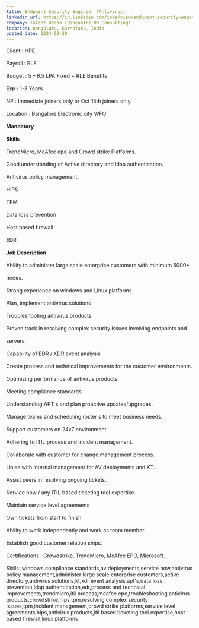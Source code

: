 ```yaml
---
title: Endpoint Security Engineer (Antivirus)
linkedin_url: https://in.linkedin.com/jobs/view/endpoint-security-engineer-antivirus-at-talent-ocean-osheanire-hr-consulting-4035875685?position=55&pageNum=0&refId=qn6QhdJ1CFxGLxYGx7p%2BKA%3D%3D&trackingId=EjS9t%2B3tg3u6ShyNTwU7Qw%3D%3D
company: Talent Ocean (Osheanire HR Consulting)
location: Bengaluru, Karnataka, India
posted_date: 2024-09-29
---
```


<div class="description__text description__text--rich">
<section class="show-more-less-html" data-max-lines="5">
<div class="show-more-less-html__markup show-more-less-html__markup--clamp-after-5 relative overflow-hidden">
          Client : HPE<br/><br/>Payroll : RLE<br/><br/>Budget : 5 – 6.5 LPA Fixed + RLE Benefits<br/><br/>Exp : 1-3 Years<br/><br/>NP : Immediate joiners only or Oct 15th joiners only.<br/><br/>Location : Bangalore Electronic city WFO<br/><br/><strong>Mandatory<br/><br/></strong><strong>Skills <br/><br/></strong>TrendMicro, McAfee epo and Crowd strike Platforms.<br/><br/>Good understanding of Active directory and ldap authentication.<br/><br/>Antivirus policy management.<br/><br/>HIPS<br/><br/>TPM<br/><br/>Data loss prevention<br/><br/>Host based firewall<br/><br/>EDR<br/><br/><strong>Job Description<br/><br/></strong>Ability to administer large scale enterprise customers with minimum 5000+<br/><br/>nodes.<br/><br/>Strong experience on windows and Linux platforms<br/><br/>Plan, implement antivirus solutions<br/><br/>Troubleshooting antivirus products<br/><br/>Proven track in resolving complex security issues involving endpoints and<br/><br/>servers.<br/><br/>Capability of EDR / XDR event analysis<br/><br/>Create process and technical improvements for the customer environments.<br/><br/>Optimizing performance of antivirus products<br/><br/>Meeting compliance standards<br/><br/>Understanding APT s and plan proactive updates/upgrades.<br/><br/>Manage teams and scheduling roster s to meet business needs.<br/><br/>Support customers on 24x7 environment<br/><br/>Adhering to ITIL process and incident management.<br/><br/>Collaborate with customer for change management process.<br/><br/>Liaise with internal management for AV deployments and KT.<br/><br/>Assist peers in resolving ongoing tickets.<br/><br/>Service now / any ITIL based ticketing tool expertise.<br/><br/>Maintain service level agreements<br/><br/>Own tickets from start to finish<br/><br/>Ability to work independently and work as team member<br/><br/>Establish good customer relation ships.<br/><br/>Certifications : Crowdstrike, TrendMicro, McAfee EPO, Microsoft.<br/><br/>Skills: windows,compliance standards,av deployments,service now,antivirus policy management,administer large scale enterprise customers,active directory,antivirus solutions,kt,xdr event analysis,apt's,data loss prevention,ldap authentication,edr,process and technical improvements,trendmicro,itil process,mcafee epo,troubleshooting antivirus products,crowdstrike,hips tpm,resolving complex security issues,tpm,incident management,crowd strike platforms,service level agreements,hips,antivirus products,itil based ticketing tool expertise,host based firewall,linux platforms
        </div>


<!-- --> </section>
</div>